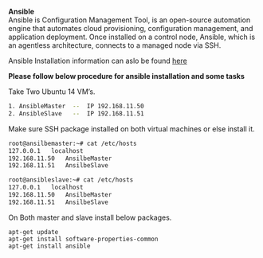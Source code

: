 **Ansible**     
Ansible is Configuration Management Tool, is an open-source automation engine that automates cloud provisioning, configuration management, and application deployment. Once installed on a control node, Ansible, which is an agentless architecture, connects to a managed node via SSH.


Ansible Installation information can aslo be found [here]( 
http://docs.ansible.com/ansible/intro_installation.html)



**Please follow below procedure for ansible installation and some tasks**


Take Two Ubuntu 14 VM’s.
```sh
1. AnsibleMaster  --  IP 192.168.11.50
2. AnsibleSlave   --  IP 192.168.11.51
```

Make sure SSH package installed on both virtual machines or else install it.

```sh
root@ansilbemaster:~# cat /etc/hosts
127.0.0.1	localhost
192.168.11.50	AnsilbeMaster
192.168.11.51	AnsilbeSlave

root@ansibleslave:~# cat /etc/hosts
127.0.0.1	localhost
192.168.11.50   AnsilbeMaster
192.168.11.51   AnsilbeSlave
```
On Both master and slave install below packages.

```
apt-get update
apt-get install software-properties-common
apt-get install ansible
```
